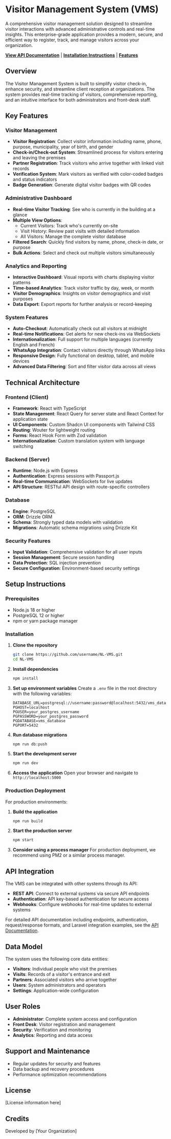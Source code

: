 # Visitor Management System (VMS)

A comprehensive visitor management solution designed to streamline visitor interactions with advanced administrative controls and real-time insights. This enterprise-grade application provides a modern, secure, and efficient way to register, track, and manage visitors across your organization.

**[View API Documentation](API_DOCUMENTATION.md)** | **[Installation Instructions](#installation)** | **[Features](#key-features)**

## Overview

The Visitor Management System is built to simplify visitor check-in, enhance security, and streamline client reception at organizations. The system provides real-time tracking of visitors, comprehensive reporting, and an intuitive interface for both administrators and front-desk staff.

## Key Features

### Visitor Management
- **Visitor Registration**: Collect visitor information including name, phone, purpose, municipality, year of birth, and gender
- **Check-in/Check-out System**: Streamlined process for visitors entering and leaving the premises
- **Partner Registration**: Track visitors who arrive together with linked visit records
- **Verification System**: Mark visitors as verified with color-coded badges and status indicators
- **Badge Generation**: Generate digital visitor badges with QR codes

### Administrative Dashboard
- **Real-time Visitor Tracking**: See who is currently in the building at a glance
- **Multiple View Options**:
  - Current Visitors: Track who's currently on-site
  - Visit History: Review past visits with detailed information
  - All Visitors: Manage the complete visitor database
- **Filtered Search**: Quickly find visitors by name, phone, check-in date, or purpose
- **Bulk Actions**: Select and check out multiple visitors simultaneously

### Analytics and Reporting
- **Interactive Dashboard**: Visual reports with charts displaying visitor patterns
- **Time-based Analytics**: Track visitor traffic by day, week, or month
- **Visitor Demographics**: Insights on visitor demographics and visit purposes
- **Data Export**: Export reports for further analysis or record-keeping

### System Features
- **Auto-Checkout**: Automatically check out all visitors at midnight
- **Real-time Notifications**: Get alerts for new check-ins via WebSockets
- **Internationalization**: Full support for multiple languages (currently English and French)
- **WhatsApp Integration**: Contact visitors directly through WhatsApp links
- **Responsive Design**: Fully functional on desktop, tablet, and mobile devices
- **Advanced Data Filtering**: Sort and filter visitor data across all views

## Technical Architecture

### Frontend (Client)
- **Framework**: React with TypeScript
- **State Management**: React Query for server state and React Context for application state
- **UI Components**: Custom Shadcn UI components with Tailwind CSS
- **Routing**: Wouter for lightweight routing
- **Forms**: React Hook Form with Zod validation
- **Internationalization**: Custom translation system with language switching

### Backend (Server)
- **Runtime**: Node.js with Express
- **Authentication**: Express sessions with Passport.js
- **Real-time Communication**: WebSockets for live updates
- **API Structure**: RESTful API design with route-specific controllers

### Database
- **Engine**: PostgreSQL
- **ORM**: Drizzle ORM
- **Schema**: Strongly typed data models with validation
- **Migrations**: Automatic schema migrations using Drizzle Kit

### Security Features
- **Input Validation**: Comprehensive validation for all user inputs
- **Session Management**: Secure session handling
- **Data Protection**: SQL injection prevention
- **Secure Configuration**: Environment-based security settings

## Setup Instructions

### Prerequisites
- Node.js 18 or higher
- PostgreSQL 12 or higher
- npm or yarn package manager

### Installation

1. **Clone the repository**
   ```bash
   git clone https://github.com/username/NL-VMS.git
   cd NL-VMS
   ```

2. **Install dependencies**
   ```bash
   npm install
   ```

3. **Set up environment variables**
   Create a `.env` file in the root directory with the following variables:
   ```
   DATABASE_URL=postgresql://username:password@localhost:5432/vms_database
   PGHOST=localhost
   PGUSER=your_postgres_username
   PGPASSWORD=your_postgres_password
   PGDATABASE=vms_database
   PGPORT=5432
   ```

4. **Run database migrations**
   ```bash
   npm run db:push
   ```

5. **Start the development server**
   ```bash
   npm run dev
   ```

6. **Access the application**
   Open your browser and navigate to `http://localhost:5000`

### Production Deployment

For production environments:

1. **Build the application**
   ```bash
   npm run build
   ```

2. **Start the production server**
   ```bash
   npm start
   ```

3. **Consider using a process manager**
   For production deployment, we recommend using PM2 or a similar process manager.

## API Integration

The VMS can be integrated with other systems through its API:

- **REST API**: Connect to external systems via secure API endpoints
- **Authentication**: API key-based authentication for secure access
- **Webhooks**: Configure webhooks for real-time updates to external systems

For detailed API documentation including endpoints, authentication, request/response formats, and Laravel integration examples, see the [API Documentation](API_DOCUMENTATION.md).

## Data Model

The system uses the following core data entities:

- **Visitors**: Individual people who visit the premises
- **Visits**: Records of a visitor's entrance and exit
- **Partners**: Associated visitors who arrive together
- **Users**: System administrators and operators
- **Settings**: Application-wide configuration

## User Roles

- **Administrator**: Complete system access and configuration
- **Front Desk**: Visitor registration and management
- **Security**: Verification and monitoring
- **Analytics**: Reporting and data access

## Support and Maintenance

- Regular updates for security and features
- Data backup and recovery procedures
- Performance optimization recommendations

## License

[License information here]

## Credits

Developed by [Your Organization]
